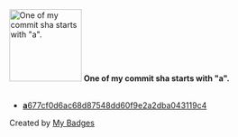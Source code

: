 <img src="https://github.com/my-badges/my-badges/blob/master/src/all-badges/abc-commit/a-commit.png?raw=true" alt="One of my commit sha starts with &quot;a&quot;." title="One of my commit sha starts with &quot;a&quot;." width="128">
<strong>One of my commit sha starts with &quot;a&quot;.</strong>
<br><br>

- <a href="https://github.com/prometheus1987/OSScripts/commit/a677cf0d6ac68d87548dd60f9e2a2dba043119c4"><strong>a</strong>677cf0d6ac68d87548dd60f9e2a2dba043119c4</a>


Created by <a href="https://github.com/my-badges/my-badges">My Badges</a>
